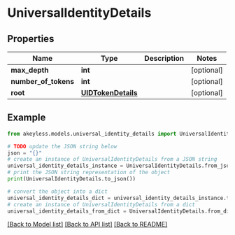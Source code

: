 # UniversalIdentityDetails


## Properties

Name | Type | Description | Notes
------------ | ------------- | ------------- | -------------
**max_depth** | **int** |  | [optional] 
**number_of_tokens** | **int** |  | [optional] 
**root** | [**UIDTokenDetails**](UIDTokenDetails.md) |  | [optional] 

## Example

```python
from akeyless.models.universal_identity_details import UniversalIdentityDetails

# TODO update the JSON string below
json = "{}"
# create an instance of UniversalIdentityDetails from a JSON string
universal_identity_details_instance = UniversalIdentityDetails.from_json(json)
# print the JSON string representation of the object
print(UniversalIdentityDetails.to_json())

# convert the object into a dict
universal_identity_details_dict = universal_identity_details_instance.to_dict()
# create an instance of UniversalIdentityDetails from a dict
universal_identity_details_from_dict = UniversalIdentityDetails.from_dict(universal_identity_details_dict)
```
[[Back to Model list]](../README.md#documentation-for-models) [[Back to API list]](../README.md#documentation-for-api-endpoints) [[Back to README]](../README.md)


